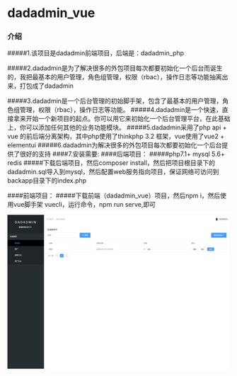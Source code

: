 # dadadmin_vue

### 介绍
#####1.该项目是dadadmin前端项目，后端是：dadadmin_php

#####2.dadadmin是为了解决很多的外包项目每次都要初始化一个后台而诞生的，我把最基本的用户管理，角色组管理，权限（rbac），操作日志等功能抽离出来，打包成了dadadmin

#####3.dadadmin是一个后台管理的初始脚手架，包含了最基本的用户管理，角色组管理，权限（rbac），操作日志等功能。
#####4.dadadmin是一个快速，直接拿来开始一个新项目的起点。你可以用它来初始化一个后台管理平台，在此基础上，你可以添加任何其他的业务功能模块。
#####5.dadadmin采用了php api + vue 的前后端分离架构，其中php使用了thinkphp 3.2 框架，vue使用了vue2 + elementui
#####6.dadadmin为解决很多的外包项目每次都要初始化一个后台提供了很好的支持
####7.安装需要:
####后端项目：
#####php7.1+ mysql 5.6+  redis 
#####下载后端项目，然后composer install，然后把项目根目录下的dadadmin.sql导入到mysql，然后配置web服务指向项目，保证网络可访问到backapp目录下的index.php

####前端项目：
#####下载前端（dadadmin_vue）项目，然后npm i，然后使用vue脚手架 vuecli，运行命令，npm run serve,即可


![avatar](./1.png)




